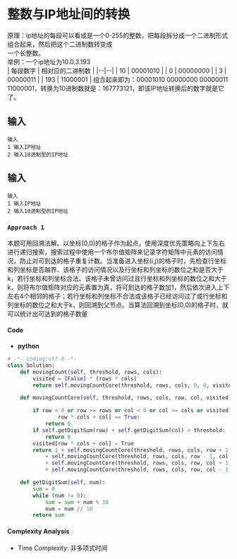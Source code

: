 
# 整数与IP地址间的转换

原理：ip地址的每段可以看成是一个0-255的整数，把每段拆分成一个二进制形式组合起来，然后把这个二进制数转变成  
一个长整数。  
举例：一个ip地址为10.0.3.193  
| 每段数字 | 相对应的二进制数   |
|--|--|
| 10 | 00001010 |
| 0 | 00000000 |
| 3 | 00000011 |
| 193 | 11000001 |
组合起来即为：00001010 00000000 00000011 11000001，转换为10进制数就是：167773121，即该IP地址转换后的数字就是它了。
## 输入
```
输入  
1 输入IP地址  
2 输入10进制型的IP地址
```
## 输入
```
输入  
1 输入IP地址  
2 输入10进制型的IP地址
```
### `Approach 1`
本题可用回溯法解。以坐标(0,0)的格子作为起点，使用深度优先策略向上下左右进行递归搜索，搜索过程中使用一个布尔值矩阵来记录字符矩阵中元素的访问情况，防止对可到达的格子重复计数。当准备进入坐标(i,j)的格子时，先检查行坐标和列坐标是否越界、该格子的访问情况以及行坐标和列坐标的数位之和是否大于k，若行坐标和列坐标合法、该格子未曾访问过且行坐标和列坐标的数位之和大于k，则将布尔值矩阵对应的元素置为真，将可到达的格子数加1，然后依次进入上下左右4个相邻的格子；若行坐标和列坐标不合法或该格子已经访问过了或行坐标和列坐标的数位之和大于k，则回溯到父节点。当算法回溯到坐标(0,0)的格子时，就可以统计出可达到的格子数量
#### **Code**
- **python**
``` python
# -*- coding:utf-8 -*-
class Solution:
    def movingCount(self, threshold, rows, cols):
        visited = [False] * (rows * cols)
        return self.movingCountCore(threshold, rows, cols, 0, 0, visited)

    def movingCountCore(self, threshold, rows, cols, row, col, visited):

        if row < 0 or row >= rows or col < 0 or col >= cols or visited[
                row * cols + col] == True:
            return 0
        if self.getDigitSum(row) + self.getDigitSum(col) > threshold:
            return 0
        visited[row * cols + col] = True
        return 1 + self.movingCountCore(threshold, rows, cols, row + 1, col, visited) \
            + self.movingCountCore(threshold, rows, cols, row - 1, col, visited) \
            + self.movingCountCore(threshold, rows, cols, row, col + 1, visited) \
            + self.movingCountCore(threshold, rows, cols, row, col - 1, visited)

    def getDigitSum(self, num):
        sum = 0
        while (num != 0):
            sum = sum + num % 10
            num = num // 10
        return sum
```

#### **Complexity Analysis**

-   Time Complexity: 非多项式时间

<!--stackedit_data:
eyJoaXN0b3J5IjpbLTY2OTg1MjY3MSwtNTEyNzU5MTU2XX0=
-->